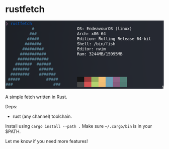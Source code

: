 # rustfetch

![Screenshot](./screenshot.png)

A simple fetch written in Rust.

Deps:
- rust (any channel) toolchain.

Install using `cargo install --path .`
Make sure `~/.cargo/bin` is in your $PATH.

Let me know if you need more features!
